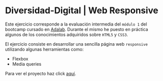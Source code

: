 # Diversidad-Digital | Web Responsive

Este ejercicio corresponde a la evaluación intermedia del `módulo 1` del bootcamp cursado en [Adalab](https://adalab.es/). Durante el mismo he puesto en práctica algunos de los conocimientos adquiridos sobre `HTML5` y `CSS3`.

El ejercicio consiste en desarrollar una sencilla página web `responsive` utilizando algunas herramientas como:

- Flexbox
- Media queries

Para ver el proyecto haz click [aquí](https://nataliamigallon.github.io/Diversidad-Digital/).
